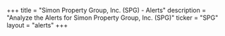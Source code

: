 +++
title = "Simon Property Group, Inc. (SPG) - Alerts"
description = "Analyze the Alerts for Simon Property Group, Inc. (SPG)"
ticker = "SPG"
layout = "alerts"
+++


